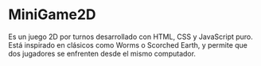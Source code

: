 # MiniGame2D
Es un juego 2D por turnos desarrollado con HTML, CSS y JavaScript puro. Está inspirado en clásicos como Worms o Scorched Earth, y permite que dos jugadores se enfrenten desde el mismo computador.
